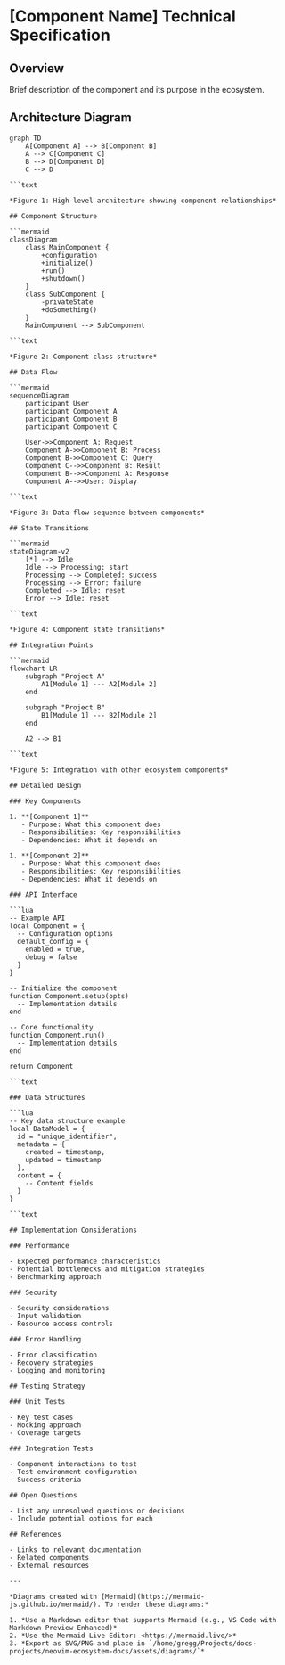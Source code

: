 
# [Component Name] Technical Specification

## Overview

Brief description of the component and its purpose in the ecosystem.

## Architecture Diagram

```mermaid
graph TD
    A[Component A] --> B[Component B]
    A --> C[Component C]
    B --> D[Component D]
    C --> D

```text

*Figure 1: High-level architecture showing component relationships*

## Component Structure

```mermaid
classDiagram
    class MainComponent {
        +configuration
        +initialize()
        +run()
        +shutdown()
    }
    class SubComponent {
        -privateState
        +doSomething()
    }
    MainComponent --> SubComponent

```text

*Figure 2: Component class structure*

## Data Flow

```mermaid
sequenceDiagram
    participant User
    participant Component A
    participant Component B
    participant Component C

    User->>Component A: Request
    Component A->>Component B: Process
    Component B->>Component C: Query
    Component C-->>Component B: Result
    Component B-->>Component A: Response
    Component A-->>User: Display

```text

*Figure 3: Data flow sequence between components*

## State Transitions

```mermaid
stateDiagram-v2
    [*] --> Idle
    Idle --> Processing: start
    Processing --> Completed: success
    Processing --> Error: failure
    Completed --> Idle: reset
    Error --> Idle: reset

```text

*Figure 4: Component state transitions*

## Integration Points

```mermaid
flowchart LR
    subgraph "Project A"
        A1[Module 1] --- A2[Module 2]
    end

    subgraph "Project B"
        B1[Module 1] --- B2[Module 2]
    end

    A2 --> B1

```text

*Figure 5: Integration with other ecosystem components*

## Detailed Design

### Key Components

1. **[Component 1]**
   - Purpose: What this component does
   - Responsibilities: Key responsibilities
   - Dependencies: What it depends on

1. **[Component 2]**
   - Purpose: What this component does
   - Responsibilities: Key responsibilities
   - Dependencies: What it depends on

### API Interface

```lua
-- Example API
local Component = {
  -- Configuration options
  default_config = {
    enabled = true,
    debug = false
  }
}

-- Initialize the component
function Component.setup(opts)
  -- Implementation details
end

-- Core functionality
function Component.run()
  -- Implementation details
end

return Component

```text

### Data Structures

```lua
-- Key data structure example
local DataModel = {
  id = "unique_identifier",
  metadata = {
    created = timestamp,
    updated = timestamp
  },
  content = {
    -- Content fields
  }
}

```text

## Implementation Considerations

### Performance

- Expected performance characteristics
- Potential bottlenecks and mitigation strategies
- Benchmarking approach

### Security

- Security considerations
- Input validation
- Resource access controls

### Error Handling

- Error classification
- Recovery strategies
- Logging and monitoring

## Testing Strategy

### Unit Tests

- Key test cases
- Mocking approach
- Coverage targets

### Integration Tests

- Component interactions to test
- Test environment configuration
- Success criteria

## Open Questions

- List any unresolved questions or decisions
- Include potential options for each

## References

- Links to relevant documentation
- Related components
- External resources

---

*Diagrams created with [Mermaid](https://mermaid-js.github.io/mermaid/). To render these diagrams:*

1. *Use a Markdown editor that supports Mermaid (e.g., VS Code with Markdown Preview Enhanced)*
2. *Use the Mermaid Live Editor: <https://mermaid.live/>*
3. *Export as SVG/PNG and place in `/home/gregg/Projects/docs-projects/neovim-ecosystem-docs/assets/diagrams/`*

